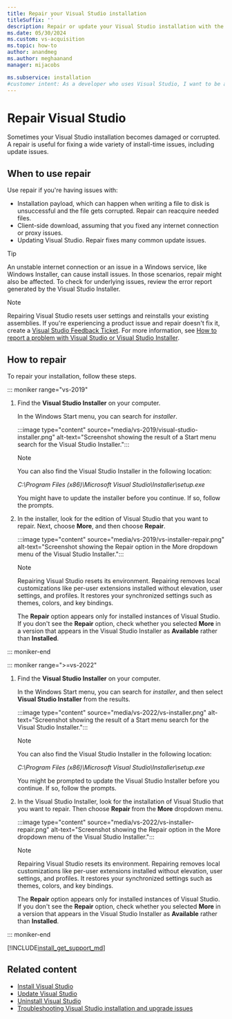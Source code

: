 ```yaml
---
title: Repair your Visual Studio installation
titleSuffix: ''
description: Repair or update your Visual Studio installation with the Visual Studio Installer, resolve issues with available fixes, and reacquire necessary files.
ms.date: 05/30/2024
ms.custom: vs-acquisition
ms.topic: how-to
author: anandmeg
ms.author: meghaanand
manager: mijacobs

ms.subservice: installation
#customer intent: As a developer who uses Visual Studio, I want to be able to repair Visual Studio because I need the IDE for my development tasks.
---
```

# Repair Visual Studio

Sometimes your Visual Studio installation becomes damaged or corrupted. A repair is useful for fixing a wide variety of install-time issues, including update issues.

## When to use repair

Use repair if you're having issues with:

- Installation payload, which can happen when writing a file to disk is unsuccessful and the file gets corrupted. Repair can reacquire needed files.
- Client-side download, assuming that you fixed any internet connection or proxy issues.
- Updating Visual Studio. Repair fixes many common update issues.

> [!TIP]
>
> An unstable internet connection or an issue in a Windows service, like Windows Installer, can cause install issues. In those scenarios, repair might also be affected. To check for underlying issues, review the error report generated by the Visual Studio Installer.

> [!NOTE]
> Repairing Visual Studio resets user settings and reinstalls your existing assemblies. If you're experiencing a product issue and repair doesn't fix it, create a [Visual Studio Feedback Ticket](https://aka.ms/feedback/suggest?space=8). For more information, see [How to report a problem with Visual Studio or Visual Studio Installer](../ide/how-to-report-a-problem-with-visual-studio.md).

## How to repair

To repair your installation, follow these steps.

::: moniker range="vs-2019"

1. Find the **Visual Studio Installer** on your computer.

   In the Windows Start menu, you can search for *installer*.

   :::image type="content" source="media/vs-2019/visual-studio-installer.png" alt-text="Screenshot showing the result of a Start menu search for the Visual Studio Installer.":::

   > [!NOTE]
   > You can also find the Visual Studio Installer in the following location:
   >
   > *C:\Program Files (x86)\Microsoft Visual Studio\Installer\setup.exe*

   You might have to update the installer before you continue. If so, follow the prompts.

1. In the installer, look for the edition of Visual Studio that you want to repair. Next, choose **More**, and then choose **Repair**.

     :::image type="content" source="media/vs-2019/vs-installer-repair.png" alt-text="Screenshot showing the Repair option in the More dropdown menu of the Visual Studio Installer.":::

   > [!NOTE]
   > Repairing Visual Studio resets its environment. Repairing removes local customizations like per-user extensions installed without elevation, user settings, and profiles. It restores your synchronized settings such as themes, colors, and key bindings.

   The **Repair** option appears only for installed instances of Visual Studio. If you don't see the **Repair** option, check whether you selected **More** in a version that appears in the Visual Studio Installer as **Available** rather than **Installed**.

::: moniker-end

::: moniker range=">=vs-2022"

1. Find the **Visual Studio Installer** on your computer.

   In the Windows Start menu, you can search for *installer*, and then select **Visual Studio Installer** from the results.

   :::image type="content" source="media/vs-2022/vs-installer.png" alt-text="Screenshot showing the result of a Start menu search for the Visual Studio Installer.":::

   > [!NOTE]
   > You can also find the Visual Studio Installer in the following location:
   >
   > *C:\Program Files (x86)\Microsoft Visual Studio\Installer\setup.exe*

   You might be prompted to update the Visual Studio Installer before you continue. If so, follow the prompts.

1. In the Visual Studio Installer, look for the installation of Visual Studio that you want to repair. Then choose **Repair** from the **More** dropdown menu.

   :::image type="content" source="media/vs-2022/vs-installer-repair.png" alt-text="Screenshot showing the Repair option in the More dropdown menu of the Visual Studio Installer.":::

   > [!NOTE]
   > Repairing Visual Studio resets its environment. Repairing removes local customizations like per-user extensions installed without elevation, user settings, and profiles. It restores your synchronized settings such as themes, colors, and key bindings.

   The **Repair** option appears only for installed instances of Visual Studio. If you don't see the **Repair** option, check whether you selected **More** in a version that appears in the Visual Studio Installer as **Available** rather than **Installed**.

::: moniker-end

[!INCLUDE[install_get_support_md](includes/install_get_support_md.md)]

## Related content

- [Install Visual Studio](install-visual-studio.md)
- [Update Visual Studio](update-visual-studio.md)
- [Uninstall Visual Studio](uninstall-visual-studio.md)
- [Troubleshooting Visual Studio installation and upgrade issues](troubleshooting-installation-issues.md)
